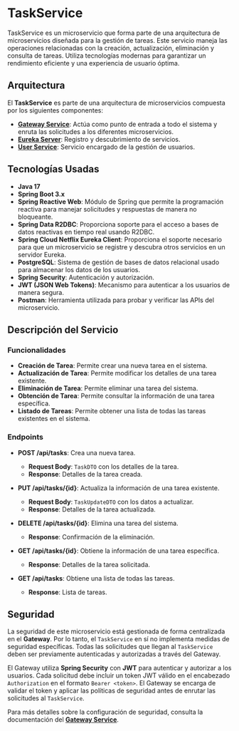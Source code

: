 # TaskService

TaskService es un microservicio que forma parte de una arquitectura de microservicios diseñada para la gestión de tareas. Este servicio maneja las operaciones relacionadas con la creación, actualización, eliminación y consulta de tareas. Utiliza tecnologías modernas para garantizar un rendimiento eficiente y una experiencia de usuario óptima.

## Arquitectura

El **TaskService** es parte de una arquitectura de microservicios compuesta por los siguientes componentes:

- **[Gateway Service](https://github.com/DanielRodado/GatewayService-ToDoList)**: Actúa como punto de entrada a todo el sistema y enruta las solicitudes a los diferentes microservicios.
- **[Eureka Server](https://github.com/DanielRodado/EurekaServer-ToDoList)**: Registro y descubrimiento de servicios.
- **[User Service](https://github.com/DanielRodado/UserService-ToDoList)**: Servicio encargado de la gestión de usuarios.

## Tecnologías Usadas

- **Java 17**
- **Spring Boot 3.x**
- **Spring Reactive Web**: Módulo de Spring que permite la programación reactiva para manejar solicitudes y respuestas de manera no bloqueante.
- **Spring Data R2DBC**: Proporciona soporte para el acceso a bases de datos reactivas en tiempo real usando R2DBC.
- **Spring Cloud Netflix Eureka Client**: Proporciona el soporte necesario para que un microservicio se registre y descubra otros servicios en un servidor Eureka.
- **PostgreSQL**: Sistema de gestión de bases de datos relacional usado para almacenar los datos de los usuarios.
- **Spring Security**: Autenticación y autorización.
- **JWT (JSON Web Tokens)**: Mecanismo para autenticar a los usuarios de manera segura.
- **Postman**: Herramienta utilizada para probar y verificar las APIs del microservicio.

## Descripción del Servicio

### Funcionalidades

- **Creación de Tarea**: Permite crear una nueva tarea en el sistema.
- **Actualización de Tarea**: Permite modificar los detalles de una tarea existente.
- **Eliminación de Tarea**: Permite eliminar una tarea del sistema.
- **Obtención de Tarea**: Permite consultar la información de una tarea específica.
- **Listado de Tareas**: Permite obtener una lista de todas las tareas existentes en el sistema.

### Endpoints

- **POST /api/tasks**: Crea una nueva tarea.
  - **Request Body**: `TaskDTO` con los detalles de la tarea.
  - **Response**: Detalles de la tarea creada.

- **PUT /api/tasks/{id}**: Actualiza la información de una tarea existente.
  - **Request Body**: `TaskUpdateDTO` con los datos a actualizar.
  - **Response**: Detalles de la tarea actualizada.

- **DELETE /api/tasks/{id}**: Elimina una tarea del sistema.
  - **Response**: Confirmación de la eliminación.

- **GET /api/tasks/{id}**: Obtiene la información de una tarea específica.
  - **Response**: Detalles de la tarea solicitada.

- **GET /api/tasks**: Obtiene una lista de todas las tareas.
  - **Response**: Lista de tareas.

## Seguridad

La seguridad de este microservicio está gestionada de forma centralizada en el **Gateway**. Por lo tanto, el `TaskService` en sí no implementa medidas de seguridad específicas. Todas las solicitudes que llegan al `TaskService` deben ser previamente autenticadas y autorizadas a través del Gateway.

El Gateway utiliza **Spring Security** con **JWT** para autenticar y autorizar a los usuarios. Cada solicitud debe incluir un token JWT válido en el encabezado `Authorization` en el formato `Bearer <token>`. El Gateway se encarga de validar el token y aplicar las políticas de seguridad antes de enrutar las solicitudes al `TaskService`.

Para más detalles sobre la configuración de seguridad, consulta la documentación del **[Gateway Service](https://github.com/DanielRodado/GatewayService-ToDoList)**.




